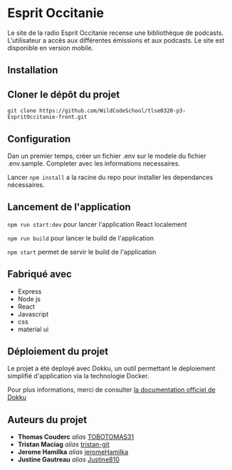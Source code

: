 # Esprit Occitanie

Le site de la radio Esprit Occitanie recense une bibliothèque de podcasts. L'utilisateur a accès aux différentes émissions et aux podcasts. Le site est disponible en version mobile.

## Installation

## Cloner le dépôt du projet

`git clone https://github.com/WildCodeSchool/tlse0320-p3-EspritOccitanie-front.git`

## Configuration

Dan un premier temps, créer un fichier .env sur le modele du fichier .env.sample. Completer avec les informations necessaires.

Lancer `npm install` a la racine du repo pour installer les dependances nécessaires.

## Lancement de l'application

`npm run start:dev` pour lancer l'application React localement

`npm run build` pour lancer le build de l'application

`npm start` permet de servir le build de l'application

## Fabriqué avec

- Express
- Node js
- React
- Javascript
- css
- material ui

## Déploiement du projet

Le projet a été deployé avec Dokku, un outil permettant le deploiement simplifié d'application via la technologie Docker.

Pour plus informations, merci de consulter [la documentation officiel de Dokku](http://dokku.viewdocs.io/dokku/getting-started/installation/)

## Auteurs du projet

- **Thomas Couderc** _alias_ [TOBOTOMAS31](https://github.com/TOBOTOMAS31)
- **Tristan Maciag** _alias_ [tristan-git](https://github.com/tristan-git)
- **Jerome Hamilka** _alias_ [jeromeHamilka](https://github.com/jeromeHamilka)
- **Justine Gautreau** _alias_ [Justine810](https://github.com/Justine810)
